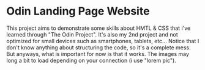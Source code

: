 # Odin Landing Page Website
This project aims to demonstrate some skills about HMTL & CSS that i've learned through "The Odin Project". It's also my 2nd project and not optimized for small devices such as smartphones, tablets, etc...
Notice that I don't know anything about structuring the code, so it's a complete mess. But anyways, what is important for now is that it works.
The images may long a bit to load depending on your connection (i use "lorem pic").
